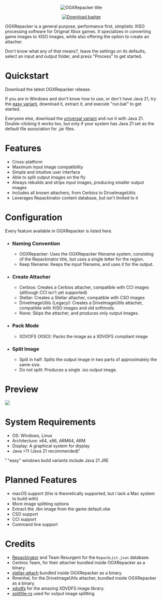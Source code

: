 <p align="center">
    <img src="https://i.ibb.co/gRgtpXF/logo.png"  alt="OGXRepacker title"/>
</p>

<p align="center">
    <a href="https://github.com/astarivi/OGXRepacker/releases"><img src="https://img.shields.io/badge/download-36222c?logoColor=white&style=for-the-badge" alt="Download badge"></a>
</p>

OGXRepacker is a general purpose, performance first, simplistic XISO processing software for Original Xbox games.
It specializes in converting game images to XISO images, while also offering the option to create an attacher.

Don't know what any of that means?, leave the settings on its defaults, select an input and output folder, and press
"Process" to get started.

# Quickstart
Download the latest OGXRepacker release. 

If you are in Windows and don't know how to use, or don't have Java 21, try the [easy variant](), download it, extract 
it, and execute "run.bat" to get started.

Everyone else, download the [universal variant]() and run it with Java 21. Double-clicking it works too, but only if
your system has Java 21 set as the default file association for .jar files.

# Features

- Cross-platform
- Maximum input image compatibility
- Simple and intuitive user interface
- Able to split output images on the fly
- Always rebuilds and strips input images, producing smaller output images
- Includes all known attachers, from Cerbios to DriveImageUtils
- Leverages Repackinator content database, but isn't limited to it

# Configuration

Every feature available in OGXRepacker is listed here.

- ### Naming Convention
    - OGXRepacker: Uses the OGXRepacker filename system, consisting of the Repackinator title, but uses a single 
    letter for the region.
    - Keep filename: Keeps the input filename, and uses it for the output.
- ### Create Attacher
    - Cerbios: Creates a Cerbios attacher, compatible with CCI images (although CCI isn't yet supported)
    - Stellar: Creates a Stellar attacher, compatible with CSO images
    - DriveImageUtils (Legacy): Creates a DriveImageUtils attacher, compatible with XISO images and old softmods.
    - None: Skips the attacher, and produces only output images.
- ### Pack Mode
    - XDVDFS (XISO): Packs the image as a XDVDFS compliant image
- ### Split Image
    - Split in half: Splits the output image in two parts of approximately the same size.
    - Do not split: Produces a single .iso output image.

# Preview
<img src="https://i.ibb.co/h9MWXzH/Screenshot-2024-03-18-221926.png" />

# System Requirements
- OS: Windows, Linux
- Architecture: x64, x86, ARM64, ARM
- Display: A graphical system for display
- Java >11 (Java 21 recommended)¹

¹ "easy" windows build variants include Java 21 JRE

# Planned Features

- macOS support (this is theoretically supported, but I lack a Mac system to build with)
- More image splitting options
- Extract the .tbn image from the game default.xbe
- CSO support
- CCI support
- Command line support

# Credits

- [Repackinator](https://github.com/Team-Resurgent/Repackinator) and Team Resurgent for the `RepackList.json` database.
- Cerbios Team, for their attacher bundled inside OGXRepacker as a binary.
- [stellar-attach](https://github.com/MakeMHz/stellar-attach) bundled inside OGXRepacker as a binary.
- Rmenhal, for the DriveImageUtils attacher, bundled inside OGXRepacker as a binary.
- [xdvdfs](https://github.com/antangelo/xdvdfs) for the amazing XDVDFS image library.
- [splitfile-rs](https://github.com/alemigo/splitfile-rs) used for output image splitting